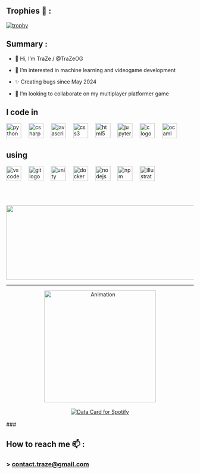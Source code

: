 ## Trophies 👀 :
[![trophy](https://github-profile-trophy.vercel.app/?username=trazeog&title=Stars,Followers,Commits,Repositories,MultipleLang,PullRequest&theme=gruvbox)](https://github.com/ryo-ma/github-profile-trophy)


## Summary :
- 👋 Hi, I’m TraZe / @TraZeOG
  
- 👀 I’m interested in machine learning and videogame development
  
- ✨ Creating bugs since May 2024
  
- 💞️ I’m looking to collaborate on my multiplayer platformer game


<h2 align="left">I code in</h2>


<div align="left">
  <img src="https://cdn.jsdelivr.net/gh/devicons/devicon/icons/python/python-original.svg" height="40" alt="python logo"  />
  <img width="12" />
  <img src="https://cdn.jsdelivr.net/gh/devicons/devicon/icons/csharp/csharp-original.svg" height="40" alt="csharp logo"  />
  <img width="12" />
  <img src="https://cdn.jsdelivr.net/gh/devicons/devicon/icons/javascript/javascript-original.svg" height="40" alt="javascript logo"  />
  <img width="12" />
  <img src="https://cdn.jsdelivr.net/gh/devicons/devicon/icons/css3/css3-original.svg" height="40" alt="css3 logo"  />
  <img width="12" />
  <img src="https://cdn.jsdelivr.net/gh/devicons/devicon/icons/html5/html5-original.svg" height="40" alt="html5 logo"  />
  <img width="12" />
  <img src="https://cdn.jsdelivr.net/gh/devicons/devicon/icons/jupyter/jupyter-original.svg" height="40" alt="jupyter logo"  />
  <img width="12" />
  <img src="https://cdn.jsdelivr.net/gh/devicons/devicon/icons/c/c-original.svg" height="40" alt="c logo"  />
  <img width="12" />
  <img src="https://cdn.jsdelivr.net/gh/devicons/devicon/icons/ocaml/ocaml-original.svg" height="40" alt="ocaml logo"  />
</div>


<h2 align="left">using</h2>


<div align="left">
  <img src="https://cdn.jsdelivr.net/gh/devicons/devicon/icons/vscode/vscode-original.svg" height="40" alt="vscode logo"  />
  <img width="12" />
  <img src="https://cdn.jsdelivr.net/gh/devicons/devicon/icons/git/git-original.svg" height="40" alt="git logo"  />
  <img width="12" />
  <img src="https://cdn.jsdelivr.net/gh/devicons/devicon/icons/unity/unity-original.svg" height="40" alt="unity logo"  />
  <img width="12" />
  <img src="https://cdn.jsdelivr.net/gh/devicons/devicon/icons/docker/docker-original.svg" height="40" alt="docker logo"  />
  <img width="12" />
  <img src="https://cdn.jsdelivr.net/gh/devicons/devicon/icons/nodejs/nodejs-original.svg" height="40" alt="nodejs logo"  />
  <img width="12" />
  <img src="https://cdn.jsdelivr.net/gh/devicons/devicon/icons/npm/npm-original-wordmark.svg" height="40" alt="npm logo"  />
  <img width="12" />
  <img src="https://cdn.jsdelivr.net/gh/devicons/devicon/icons/illustrator/illustrator-plain.svg" height="40" alt="illustrator logo"  />
  <img width="12" />
</div>

<br><br>

<p align="center">
  <img width="600" height="200" src="https://github-readme-stats.vercel.app/api?username=trazeog&show_icons=true&theme=vision-friendly-dark">
</p>

---

<div align="center">
    <img height="300" src="https://media1.tenor.com/m/uzeW-qpykOQAAAAd/isha-arcane-isha.gif" alt="Animation">
    <br><br>
    <a href="https://data-card-for-spotify.herokuapp.com/card?user_id=l6cdcfb7s60nh5i40g44iknkm&hide_recents=1&custom_title=Definition%20of%20good%20music%20taste">
      <img src="https://data-card-for-spotify.herokuapp.com/api/card?user_id=l6cdcfb7s60nh5i40g44iknkm&hide_recents=1&custom_title=Definition%20of%20good%20music%20taste" alt="Data Card for Spotify">
    </a>
    
</div>
<br>
###

## How to reach me 📫 :
###    >  contact.traze@gmail.com
